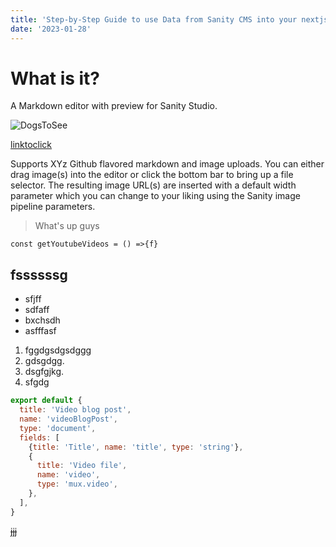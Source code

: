 ```yaml
---
title: 'Step-by-Step Guide to use Data from Sanity CMS into your nextjs app'
date: '2023-01-28'
---
```

# What is it?
A Markdown editor with preview for Sanity Studio.

![DogsToSee](https://cdn.sanity.io/images/uu0pc99l/production/2eb7b2ba2cc9f4cf37efda96d9534322a142a3d2-600x370.png?w=450)

[linktoclick](https://www.nextjs.org)

Supports XYz Github flavored markdown and image uploads. You can either drag image(s) into the editor or click the bottom bar to bring up a file selector. The resulting image URL(s) are inserted with a default width parameter which you can change to your liking using the Sanity image pipeline parameters.

> What's up guys

`const getYoutubeVideos = () =>{f}`

fssssssg
----------

- sfjff 
- sdfaff
- bxchsdh
- asfffasf 

1. fggdgsdgsdggg 
2. gdsgdgg.
3. dsgfgjkg.
4. sfgdg


```js
export default {
  title: 'Video blog post',
  name: 'videoBlogPost',
  type: 'document',
  fields: [
    {title: 'Title', name: 'title', type: 'string'},
    {
      title: 'Video file',
      name: 'video',
      type: 'mux.video',
    },
  ],
}
```
~~jjj~~

